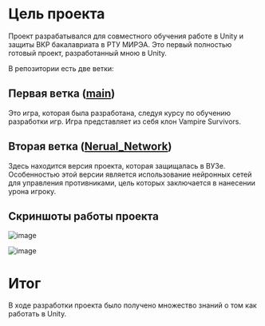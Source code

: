 # Цель проекта
Проект разрабатывался для совместного обучения работе в Unity и защиты ВКР бакалавриата в РТУ МИРЭА. Это первый полностью готовый проект, разработанный мною в Unity.

В репозитории есть две ветки:

## Первая ветка ([main](https://github.com/Nom1o/Clone_of_Vampire_Survivors/tree/main))

Это игра, которая была разработана, следуя курсу по обучению разработки игр. Игра представляет из себя клон Vampire Survivors. 

## Вторая ветка ([Nerual_Network](https://github.com/Nom1o/Clone_of_Vampire_Survivors/tree/Nerual_Network))

Здесь находится версия проекта, которая защищалась в ВУЗе. Особенностью этой версии является использование нейронных сетей для управления противниками, цель которых заключается в нанесении урона игроку.

## Скриншоты работы проекта

![image](https://github.com/user-attachments/assets/d03f2d66-ad66-46a0-97a0-8cafd82f04a3)

![image](https://github.com/user-attachments/assets/cff651aa-dac0-4da0-8103-f7359cbfa44d)



# Итог
В ходе разработки проекта было получено множество знаний о том как работать в Unity.

